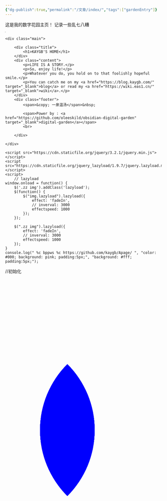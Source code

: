 ```yaml
---
{"dg-publish":true,"permalink":"/文章/index/","tags":["gardenEntry"]}
---
```



这是我的数字花园主页！
记录一些乱七八糟
<!-- 
Name：bppws
Author：kaygb
Version：20200708
-->
<!DOCTYPE html>
<html lang="">
<head>
    <meta charset="UTF-8">
    <meta name="viewport" content="width=device-width, initial-scale=1.0">
    <title>一泉温汤</title>
    <meta name="keywords" content="相对静止的个人主页,一日不多，十日聚多">
    <meta name="theme-color" content="#000">
    <link rel="shortcut icon" href="" type="image/x-icon">
    <link rel="stylesheet" href="https://cdn.jsdelivr.net/gh/kaygb/Apage@master/pws20200708/style.css">
    <style>
            h1::before{
                content: 'KAYGB\'S HOME';
                position: absolute;
                color: #b2bec348;
                z-index: -1;
                left: 10px;
                top: 10px;
            }
    </style>
</head>
<body>
    <div class="zz">
        <img class="lazy-img" data-original="https://i.loli.net/2020/09/14/v4Si8BIupOVcwm6.jpg" src="data:image/gif;base64,R0lGODlhAQABAIAAAAAAAP///yH5BAEAAAEALAAAAAABAAEAAAICRAEAOw==" alt="" srcset="">
    </div>

    <div class="main">
        
        <div class="title">
            <h1>KAYGB'S HOME</h1>
        </div>
        <div class="content">
            <p>LIFE IS A STORY.</p>
            <p>So, enjoy life!</p>
            <p>Whatever you do, you hold on to that foolishly hopeful smile.</p>
            <p>You can catch me on my <a href="https://blog.kaygb.com/" target="_blank">blog</a> or read my <a href="https://wiki.eas1.cn/" target="_blank">wiki</a>.</p>
        </div>
        <div class="footer">
            <span>&copy; 一泉温汤</span>&nbsp;

            <span>Power by : <a href="https://github.com/oleeskild/obsidian-digital-garden" target="_blank">digital-garden</a></span>
            <br>
            
        </div>

    </div>

    <script src="https://cdn.staticfile.org/jquery/3.2.1/jquery.min.js"></script>
    <script src="https://cdn.staticfile.org/jquery_lazyload/1.9.7/jquery.lazyload.min.js"></script>
    <script>
        // lazyload
    window.onload = function() {
        $('.zz img').addClass('lazyload');
        $(function() {
            $("img.lazyload").lazyload({
                effect: 'fadeIn',
                // inverval: 3000
                effectspeed: 1000
            });
        });

        $(".zz img").lazyload({
            effect: 'fadeIn',
            // inverval: 3000
            effectspeed: 1000 
        });
    }
    console.log(" %c bppws %c https://github.com/kaygb/Apage/ ", "color: #000; background: pink; padding:5px;", "background: #fff; padding:5px;");
//初始化
    </script>
</body>
</html>

<html lang="en">
<head>
<meta charset="UTF-8">
<title>花的绽放</title>
<style type="text/css">
        .header {
        width: 800px;
        height: 800px;
        margin: 0 auto;
        position: relative;
        }
     .header div {
       height: 300px;
       width: 300px;
       background: blue;
       border-radius: 300px 0;
       position: absolute;
       bottom: 100px;
       left:200px;
       opacity:0.6;
       transform-origin:0 300px;
       transform:rotate(-45deg);
       transition:all 8s;
     }
.header:hover .header1{
transform:rotate(-23deg);
} 
.header:hover .header2{
transform:rotate(5deg);
}
.header:hover .header3{
transform:rotate(-68deg);
}
.header:hover .header4{
transform:rotate(-95deg);
} 
.header:hover .header5{
transform:rotate(30deg);
} 
.header:hover .header6{
transform:rotate(-120deg);
}  
.header:hover .header7{
transform:rotate(50deg);
}
.header:hover .header8{
transform:rotate(-140deg);
}  
</style>
</head>
<body>
<div class="header">
<div class="header1"></div>
<div class="header2"></div>
<div class="header3"></div>
<div class="header4"></div>
<div class="header5"></div>
<div class="header6"></div>
<div class="header7"></div>
        <div class="header8"></div>
<div class="header9"></div>


</div>
</body>
</html>